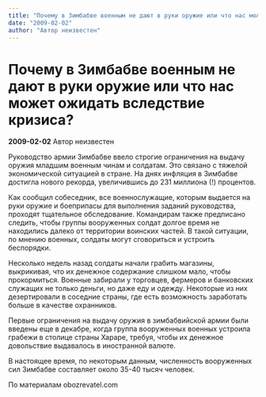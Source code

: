 ```yaml
---
title: "Почему в Зимбабве военным не дают в руки оружие или что нас может ожидать вследствие кризиса?"
date: "2009-02-02"
author: "Автор неизвестен"
---
```


# Почему в Зимбабве военным не дают в руки оружие или что нас может ожидать вследствие кризиса?

**2009-02-02** Автор неизвестен

Руководство армии Зимбабве ввело строгие ограничения на выдачу оружия младшим военным чинам и солдатам. Это связано с тяжелой экономической ситуацией в стране. На днях инфляция в Зимбабве достигла нового рекорда, увеличившись до 231 миллиона (!) процентов.

Как сообщил собеседник, все военнослужащие, которым выдается на руки оружие и боеприпасы для выполнения заданий руководства, проходят тщательное обследование. Командирам также предписано следить, чтобы группы вооруженных солдат долгое время не находились далеко от территории воинских частей. В такой ситуации, по мнению военных, солдаты могут сговориться и устроить беспорядки.

Несколько недель назад солдаты начали грабить магазины, выкрикивая, что их денежное содержание слишком мало, чтобы прокормиться. Военные забирали у торговцев, фермеров и банковских служащих не только деньги, но даже еду и одежду. Некоторые из них дезертировали в соседние страны, где есть возможность заработать больше в качестве охранников.

Первые ограничения на выдачу оружия в зимбабвийской армии были введены еще в декабре, когда группа вооруженных военных устроила грабежи в столице страны Хараре, требуя, чтобы их денежное довольствие выдавалось в иностранной валюте.

В настоящее время, по некоторым данным, численность вооруженных сил Зимбабве составляет около 35-40 тысяч человек.

По материалам obozrevatel.com